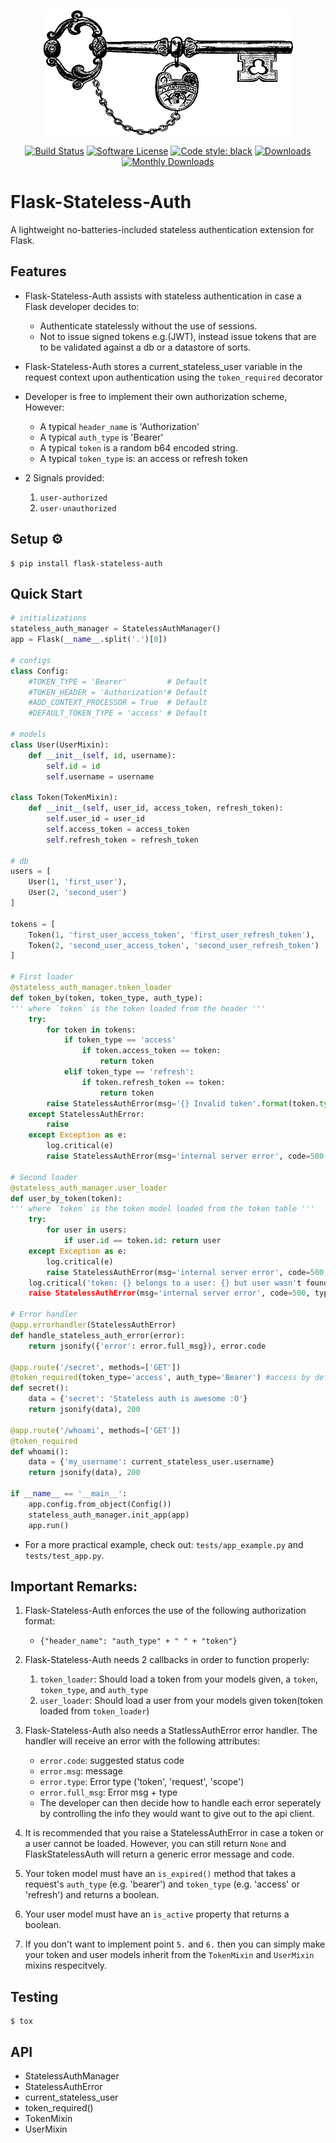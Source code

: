 <p align="center">
  <img src="https://github.com/omarryhan/flask-stateless-auth/raw/master/logo.png" alt="Logo" width="400" height="200"/>
  <p align="center">
    <a href="https://travis-ci.org/omarryhan/flask-stateless-auth"><img alt="Build Status" src="https://travis-ci.org/omarryhan/flask-stateless-auth.svg?branch=master"></a>
    <a href="https://github.com/omarryhan/flask-stateless-auth"><img alt="Software License" src="https://img.shields.io/badge/license-MIT-brightgreen.svg?style=flat-square"></a>
    <a href="https://github.com/python/black"><img alt="Code style: black" src="https://img.shields.io/badge/code%20style-black-000000.svg" /></a>
    <a href="https://pepy.tech/badge/flask-stateless-auth"><img alt="Downloads" src="https://pepy.tech/badge/flask-stateless-auth"></a>
    <a href="https://pepy.tech/badge/flask-stateless-auth/month"><img alt="Monthly Downloads" src="https://pepy.tech/badge/flask-stateless-auth/month"></a>
  </p>
</p>

# Flask-Stateless-Auth

A lightweight no-batteries-included stateless authentication extension for Flask.

## Features

- Flask-Stateless-Auth assists with stateless authentication in case a Flask developer decides to:
  - Authenticate statelessly without the use of sessions.
  - Not to issue signed tokens e.g.(JWT), instead issue tokens that are to be validated against a db or a datastore of sorts.
  
- Flask-Stateless-Auth stores a current_stateless_user variable in the request context upon authentication using the `token_required` decorator

- Developer is free to implement their own authorization scheme, However:
  - A typical `header_name` is 'Authorization'
  - A typical `auth_type` is 'Bearer'
  - A typical `token` is a random b64 encoded string.
  - A typical `token_type` is: an access or refresh token

- 2 Signals provided:
    1. `user-authorized`
    2. `user-unauthorized`

## Setup ⚙️

    $ pip install flask-stateless-auth

## Quick Start 

```python 3.7
# initializations
stateless_auth_manager = StatelessAuthManager()
app = Flask(__name__.split('.')[0])

# configs
class Config:
    #TOKEN_TYPE = 'Bearer'         # Default
    #TOKEN_HEADER = 'Authorization'# Default
    #ADD_CONTEXT_PROCESSOR = True  # Default
    #DEFAULT_TOKEN_TYPE = 'access' # Default

# models
class User(UserMixin):
    def __init__(self, id, username):
        self.id = id
        self.username = username

class Token(TokenMixin):
    def __init__(self, user_id, access_token, refresh_token):
        self.user_id = user_id
        self.access_token = access_token
        self.refresh_token = refresh_token 

# db
users = [
    User(1, 'first_user'),
    User(2, 'second_user')
]

tokens = [
    Token(1, 'first_user_access_token', 'first_user_refresh_token'),
    Token(2, 'second_user_access_token', 'second_user_refresh_token')
]

# First loader
@stateless_auth_manager.token_loader
def token_by(token, token_type, auth_type):
''' where `token` is the token loaded from the header '''
    try:
        for token in tokens:
            if token_type == 'access'
                if token.access_token == token:
                    return token
            elif token_type == 'refresh':
                if token.refresh_token == token:
                    return token
        raise StatelessAuthError(msg='{} Invalid token'.format(token.type), code=401, type_='Token')
    except StatelessAuthError:
        raise
    except Exception as e:
        log.critical(e)
        raise StatelessAuthError(msg='internal server error', code=500, type_='Server')

# Second loader
@stateless_auth_manager.user_loader
def user_by_token(token):
''' where `token` is the token model loaded from the token table '''
    try:
        for user in users:
            if user.id == token.id: return user
    except Exception as e:
        log.critical(e)
        raise StatelessAuthError(msg='internal server error', code=500, type_='Server')
    log.critical('token: {} belongs to a user: {} but user wasn't found'.format(token.id, user.id))
    raise StatelessAuthError(msg='internal server error', code=500, type_='Server')

# Error handler
@app.errorhandler(StatelessAuthError)
def handle_stateless_auth_error(error):
    return jsonify({'error': error.full_msg}), error.code

@app.route('/secret', methods=['GET'])
@token_required(token_type='access', auth_type='Bearer') #access by default
def secret():
    data = {'secret': 'Stateless auth is awesome :O'}
    return jsonify(data), 200

@app.route('/whoami', methods=['GET'])
@token_required
def whoami():
    data = {'my_username': current_stateless_user.username}
    return jsonify(data), 200

if __name__ == '__main__':
    app.config.from_object(Config())
    stateless_auth_manager.init_app(app)
    app.run()
```

- For a more practical example, check out: `tests/app_example.py` and `tests/test_app.py`.

## Important Remarks:

1. Flask-Stateless-Auth enforces the use of the following authorization format:
    - `{"header_name": "auth_type" + " " + "token"}`

2. Flask-Stateless-Auth needs 2 callbacks in order to function properly:

    1. `token_loader`: Should load a token from your models given, a `token`, `token_type`, and `auth_type`
    2. `user_loader`: Should load a user from your models given token(token loaded from `token_loader`)

3. Flask-Stateless-Auth also needs a StatlessAuthError error handler. The handler will receive an error with the following attributes:

    - `error.code`: suggested status code
    - `error.msg`: message
    - `error.type`: Error type ('token', 'request', 'scope')
    - `error.full_msg`: Error msg + type
    - The developer can then decide how to handle each error seperately by controlling the info they would want to give out to the api client.

4. It is recommended that you raise a StatelessAuthError in case a token or a user cannot be loaded. However, you can still return `None` and FlaskStatelessAuth will return a generic error message and code.

5. Your token model must have an `is_expired()` method that takes a request's `auth_type` (e.g. 'bearer') and `token_type` (e.g. 'access' or 'refresh') and returns a boolean.

6. Your user model must have an `is_active` property that returns a boolean.

7. If you don't want to implement point `5.` and `6.` then you can simply make your token and user models inherit from the `TokenMixin` and `UserMixin` mixins respecitvely.

## Testing

    $ tox

## API

- StatelessAuthManager
- StatelessAuthError
- current_stateless_user
- token_required()
- TokenMixin
- UserMixin
